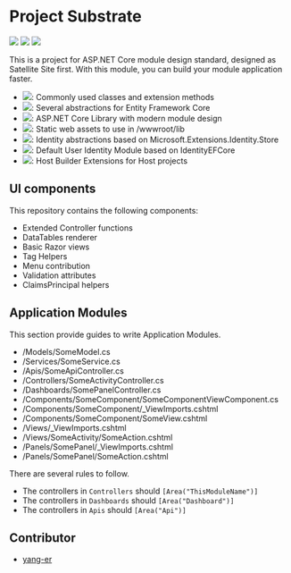 # Project Substrate

![](https://img.shields.io/travis/com/namofun/uikit/master) ![](https://img.shields.io/github/license/namofun/uikit) ![](https://img.shields.io/github/languages/code-size/namofun/uikit)

This is a project for ASP.NET Core module design standard,  designed as Satellite Site first. With this module, you can build your module application faster.

- [![](https://img.shields.io/endpoint?url=https%3A%2F%2Fnuget.xylab.fun%2Fv3%2Fpackage%2FSatelliteSite.Abstraction%2Fshields-io.json)](https://nuget.xylab.fun/packages/SatelliteSite.Abstraction): Commonly used classes and extension methods
- [![](https://img.shields.io/endpoint?url=https%3A%2F%2Fnuget.xylab.fun%2Fv3%2Fpackage%2FSatelliteSite.DataAccess%2Fshields-io.json)](https://nuget.xylab.fun/packages/SatelliteSite.DataAccess): Several abstractions for Entity Framework Core
- [![](https://img.shields.io/endpoint?url=https%3A%2F%2Fnuget.xylab.fun%2Fv3%2Fpackage%2FSatelliteSite.Substrate%2Fshields-io.json)](https://nuget.xylab.fun/packages/SatelliteSite.Substrate): ASP.NET Core Library with modern module design
- [![](https://img.shields.io/endpoint?url=https%3A%2F%2Fnuget.xylab.fun%2Fv3%2Fpackage%2FSatelliteSite.StaticWebAssets%2Fshields-io.json)](https://nuget.xylab.fun/packages/SatelliteSite.StaticWebAssets): Static web assets to use in /wwwroot/lib
- [![](https://img.shields.io/endpoint?url=https%3A%2F%2Fnuget.xylab.fun%2Fv3%2Fpackage%2FSatelliteSite.IdentityCore%2Fshields-io.json)](https://nuget.xylab.fun/packages/SatelliteSite.IdentityCore): Identity abstractions based on Microsoft.Extensions.Identity.Store
- [![](https://img.shields.io/endpoint?url=https%3A%2F%2Fnuget.xylab.fun%2Fv3%2Fpackage%2FSatelliteSite.IdentityModule%2Fshields-io.json)](https://nuget.xylab.fun/packages/SatelliteSite.IdentityModule): Default User Identity Module based on IdentityEFCore
- [![](https://img.shields.io/endpoint?url=https%3A%2F%2Fnuget.xylab.fun%2Fv3%2Fpackage%2FSatelliteSite.HostBuilder%2Fshields-io.json)](https://nuget.xylab.fun/packages/SatelliteSite.HostBuilder): Host Builder Extensions for Host projects

## UI components

This repository contains the following components:

- Extended Controller functions
- DataTables renderer
- Basic Razor views
- Tag Helpers
- Menu contribution
- Validation attributes
- ClaimsPrincipal helpers

## Application Modules

This section provide guides to write Application Modules.

- /Models/SomeModel.cs
- /Services/SomeService.cs
- /Apis/SomeApiController.cs
- /Controllers/SomeActivityController.cs
- /Dashboards/SomePanelController.cs
- /Components/SomeComponent/SomeComponentViewComponent.cs
- /Components/SomeComponent/_ViewImports.cshtml
- /Components/SomeComponent/SomeView.cshtml
- /Views/_ViewImports.cshtml
- /Views/SomeActivity/SomeAction.cshtml
- /Panels/SomePanel/_ViewImports.cshtml
- /Panels/SomePanel/SomeAction.cshtml

There are several rules to follow.

- The controllers in `Controllers` should `[Area("ThisModuleName")]`
- The controllers in `Dashboards` should `[Area("Dashboard")]`
- The controllers in `Apis` should `[Area("Api")]`

## Contributor

- [yang-er](https://github.com/yang-er)
